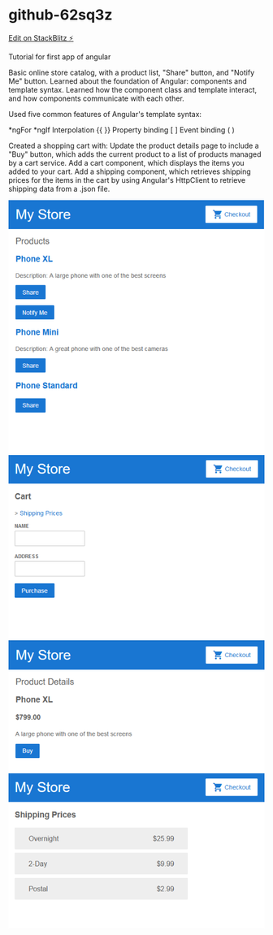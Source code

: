 # github-62sq3z

[Edit on StackBlitz ⚡️](https://stackblitz.com/edit/github-62sq3z)

Tutorial for first app of angular

Basic online store catalog, with a product list, "Share" button, and "Notify Me" button. Learned about the foundation of Angular: components and template syntax. Learned how the component class and template interact, and how components communicate with each other.

Used five common features of Angular's template syntax:

*ngFor
*ngIf
Interpolation {{ }}
Property binding [ ]
Event binding ( )

Created a shopping cart with:
  Update the product details page to include a "Buy" button, which adds the current product to a list of products managed by a cart service.
  Add a cart component, which displays the items you added to your cart.
  Add a shipping component, which retrieves shipping prices for the items in the cart by using Angular's HttpClient to retrieve shipping data from a .json file.
  
  ![altText](https://github.com/JordanoBaluz/AngularFirstApp/blob/master/AngularAppImages/AngularAppHome.PNG)
![altText](https://github.com/JordanoBaluz/AngularFirstApp/blob/master/AngularAppImages/AngularCheckoutPage.PNG)
![altText](https://github.com/JordanoBaluz/AngularFirstApp/blob/master/AngularAppImages/AngularProductDetails.PNG)
![altText](https://github.com/JordanoBaluz/AngularFirstApp/blob/master/AngularAppImages/AngularShippingPrices.PNG)
